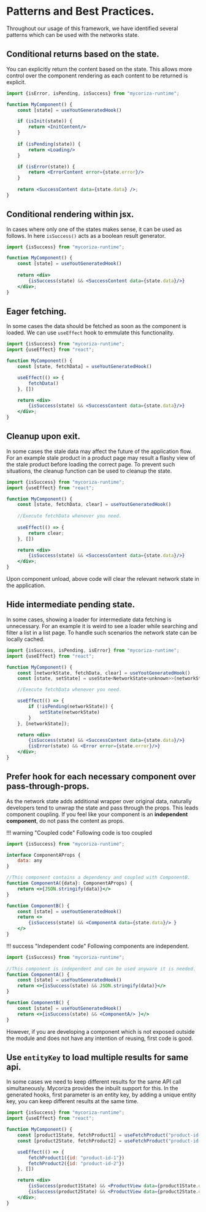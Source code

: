 
# Patterns and Best Practices.

Throughout our usage of this framework, we have identified several patterns which can be used with the networks state.

## Conditional returns based on the state.

You can explicitly return the content based on the state. This allows more control over the component rendering as each
content to be returned is explicit.

```jsx
import {isError, isPending, isSuccess} from "mycoriza-runtime";

function MyComponent() {
    const [state] = useYoutGeneratedHook()

    if (isInit(state)) {
        return <InitContent/>
    }
    
    if (isPending(state)) {
        return <Loading/>
    }

    if (isError(state)) {
        return <ErrorContent error={state.error}/>
    }
    
    return <SuccessContent data={state.data} />;
}
```

## Conditional rendering within jsx.

In cases where only one of the states makes sense, it can be used as follows. In here `isSuccess()` acts as a boolean 
result generator.

```jsx
import {isSuccess} from "mycoriza-runtime";

function MyComponent() {
    const [state] = useYoutGeneratedHook()
    
    return <div>
        {isSuccess(state) && <SuccessContent data={state.data}/>}
    </div>;
}
```

## Eager fetching.

In some cases the data should be fetched as soon as the component is loaded. We can use `useEffect` hook to emmulate this
functionality.

```jsx
import {isSuccess} from "mycoriza-runtime";
import {useEffect} from "react";

function MyComponent() {
    const [state, fetchData] = useYoutGeneratedHook()

    useEffect(() => {
        fetchData()
    }, [])

    return <div>
        {isSuccess(state) && <SuccessContent data={state.data}/>}
    </div>;
}
```

## Cleanup upon exit.

In some cases the stale data may affect the future of the application flow. For an example stale product in a 
product page may result a flashy view of the stale product before loading the correct page. To prevent such situations, 
the cleanup function can be used to cleanup the state.

```jsx
import {isSuccess} from "mycoriza-runtime";
import {useEffect} from "react";

function MyComponent() {
    const [state, fetchData, clear] = useYoutGeneratedHook()
    
    //Execute fetchData whenever you need.
    
    useEffect(() => {
        return clear;
    }, [])

    return <div>
        {isSuccess(state) && <SuccessContent data={state.data}/>}
    </div>;
}
```

Upon component unload, above code will clear the relevant network state in the application.

## Hide intermediate pending state.

In some cases, showing a loader for intermediate data fetching is unnecessary. For an example
it is weird to see a loader while searching and filter a list in a list page. To handle such scenarios
the network state can be locally cached.

```jsx
import {isSuccess, isPending, isError} from "mycoriza-runtime";
import {useEffect} from "react";

function MyComponent() {
    const [networkState, fetchData, clear] = useYoutGeneratedHook()
    const [state, setState] = useState<NetworkState<unknown>>(networkState)

    //Execute fetchData whenever you need.

    useEffect(() => {
        if (!isPending(networkState)) {
            setState(networkState)
        }
    }, [networkState]);

    return <div>
        {isSuccess(state) && <SuccessContent data={state.data}/>}
        {isError(state) && <Error error={state.error}/>}
    </div>;
}
```

## Prefer hook for each necessary component over pass-through-props.

As the network state adds additional wrapper over original data, naturally developers tend to unwrap the state 
and pass through the props. This leads component coupling. If you feel like your component is an **independent component**,
do not pass the content as props.

!!! warning "Coupled code"
    Following code is too coupled

```jsx
import {isSuccess} from "mycoriza-runtime";

interface ComponentAProps {
    data: any
}

//This component contains a dependency and coupled with ComponentB.
function ComponentA({data}: ComponentAProps) {
    return <>{JSON.stringify(data)}</>
}

function ComponentB() {
    const [state] = useYoutGeneratedHook()
    return <>
        {isSuccess(state) && <ComponentA data={state.data}/> }
    </>
}
```

!!! success "Independent code"
    Following components are independent.

```jsx
import {isSuccess} from "mycoriza-runtime";
        
//This component is independent and can be used anyware it is needed.
function ComponentA() {
    const [state] = useYoutGeneratedHook()
    return <>{isSuccess(state) && JSON.stringify(data)}</>
}

function ComponentB() {
    const [state] = useYoutGeneratedHook()
    return <>{isSuccess(state) && <ComponentA/> }</>
}
```

However, if you are developing a component which is not exposed outside the module and does not have any intention of
reusing, first code is good.

## Use `entityKey` to load multiple results for same api.

In some cases we need to keep different results for the same API call simultaneously. Mycoriza provides the inbuilt 
support for this. In the generated hooks, first parameter is an entity key, by adding a unique entity key, you can keep
different results at the same time.

```jsx
import {isSuccess} from "mycoriza-runtime";
import {useEffect} from "react";

function MyComponent() {
    const [product1State, fetchProduct1] = useFetchProduct("product-id-1")
    const [product2State, fetchProduct2] = useFetchProduct("product-id-2")

    useEffect(() => {
        fetchProduct1({id: "product-id-1"})
        fetchProduct2({id: "product-id-2"})
    }, [])

    return <div>
        {isSuccess(product1State) && <ProductView data={product1State.data}/>}
        {isSuccess(product2State) && <ProductView data={product2State.data}/>}
    </div>;
}
```

